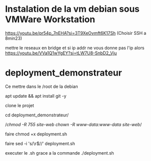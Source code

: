 # Instalation de la vm debian sous VMWare Workstation
https://youtu.be/pr54p_7nEHA?si=3T9XeOvmft6K17Sh (Choisir SSH a 8min23)

mettre le reseaux en bridge et si ip addr ne vous donne pas l'ip alors https://youtu.be/VVa1Q1wYgEY?si=tLW7U8-SnbD2_Vju



# deployment_demonstrateur
Ce mettre dans le /root de la debian

apt update && apt install git -y

clone le projet

cd deployment_demonstrateur/

/*chmod -R 755 site-web
chown -R www-data:www-data site-web*/

faire chmod +x deployment.sh

faire sed -i 's/\r$//' deployment.sh

executer le .sh grace a la commande ./deployment.sh
